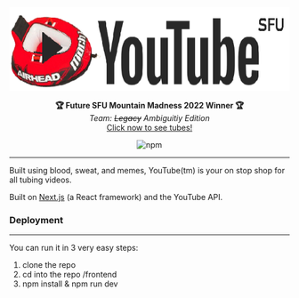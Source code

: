 <p align="center">
  <img src="./frontend/public/youtube.png" alt="Legacy Edition" height="150" />
</p>
<p align="center">
  <strong>🏆 Future SFU Mountain Madness 2022 Winner 🏆</strong></br>
  <em>Team:  <s>Legacy</s> Ambiguitiy Edition</em></br>
  <a href="https://leaf.flortz.vercel.app/" target="_blaank">Click now to see tubes!</a>
</p>
<p align="center">
<img alt="npm" src="https://img.shields.io/npm/v/npm" />
</p>

---

Built using blood, sweat, and memes, YouTube(tm) is your on stop shop for all tubing videos.

Built on [Next.js](https://nextjs.org/) (a React framework) and the YouTube API.

### Deployment

---

You can run it in 3 very easy steps:

1.  clone the repo
2.  cd into the repo /frontend
3.  npm install & npm run dev
